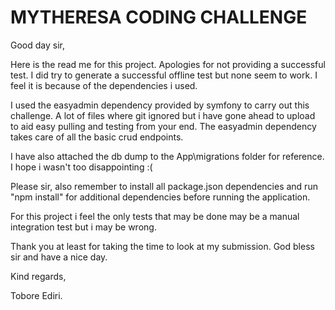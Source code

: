 # MYTHERESA CODING CHALLENGE


Good day sir,

Here is the read me for this project. Apologies for not providing a successful test. I did try to 
generate a successful offline test but none seem to work. I feel it is because of the dependencies i used.

I used the easyadmin dependency provided by symfony to carry out this challenge. A lot of files where git ignored
but i have gone ahead to upload to aid easy pulling and testing from your end.
The easyadmin dependency takes care of all the basic crud endpoints.

I have also attached the db dump to the App\migrations folder for reference. I hope i wasn't too
disappointing :(

Please sir, also remember to install all package.json dependencies and run "npm install" for additional dependencies before running the application. 

For this project i feel the only tests that may be done may be a manual integration test but i may be wrong.

Thank you at least for taking the time to look at my submission. God bless sir and have a nice day.

Kind regards,

Tobore Ediri.
